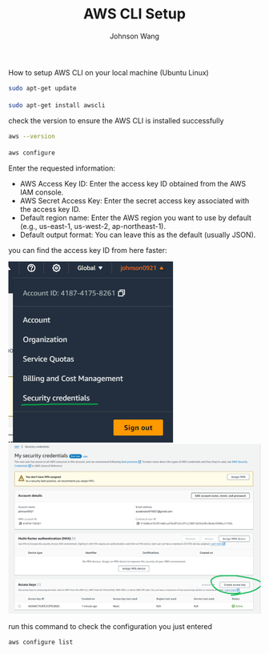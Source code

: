 ﻿---
title: AWS CLI Setup
author: Johnson Wang
pubDatetime: 2023-12-18T09:21:21Z
postSlug: aws-cli-setup
featured: false
draft: false
tags:
  - AWS
description: How to setup AWS CLI on your local machine (Ubuntu Linux)
---

How to setup AWS CLI on your local machine (Ubuntu Linux)

```bash
sudo apt-get update

sudo apt-get install awscli
```

check the version to ensure the AWS CLI is installed successfully

```bash
aws --version

aws configure
```

Enter the requested information:

- AWS Access Key ID: Enter the access key ID obtained from the AWS IAM console.
- AWS Secret Access Key: Enter the secret access key associated with the access key ID.
- Default region name: Enter the AWS region you want to use by default (e.g., us-east-1, us-west-2, ap-northeast-1).
- Default output format: You can leave this as the default (usually JSON).

you can find the access key ID from here faster:

![AWS_CLI_setup_1](../../assets/images/AWS_CLI_setup/001.png) ![AWS_CLI_setup_2](../../assets/images/AWS_CLI_setup/002.png)

run this command to check the configuration you just entered

```bash
aws configure list
```
